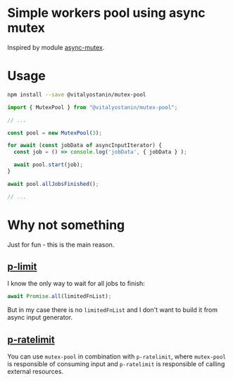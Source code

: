 # Simple workers pool using async mutex

Inspired by module [async-mutex](https://github.com/DirtyHairy/async-mutex).

# Usage

```sh
npm install --save @vitalyostanin/mutex-pool
```

```typescript
import { MutexPool } from "@vitalyostanin/mutex-pool";

// ...

const pool = new MutexPool(3);

for await (const jobData of asyncInputIterator) {
  const job = () => console.log('jobData', { jobData } );

  await pool.start(job);
}

await pool.allJobsFinished();

// ...
```

# Why not something

Just for fun - this is the main reason.

## [p-limit](https://github.com/sindresorhus/p-limit)

I know the only way to wait for all jobs to finish:
```js
await Promise.all(limitedFnList);
```

But in my case there is no `limitedFnList` and I don't want to build it from async input generator.

## [p-ratelimit](https://github.com/natesilva/p-ratelimit)

You can use `mutex-pool` in combination with `p-ratelimit`, where `mutex-pool` is responsible of consuming input and `p-ratelimit` is responsible of calling external resources.
